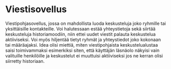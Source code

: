 # Viestisovellus
Viestipohjasovellus, jossa on mahdollista luoda keskusteluja joko ryhmille tai yksittäisille kontakteille. Voi halutessaan estää yhteystietoja sekä siirtää keskusteluja historiamoodiin, niin ettei uudet viestit palauta keskustelua aktiiviseksi. Voi myös hiljentää tietyt ryhmät ja yhteystiedot joko kokonaan tai määräajaksi. Idea olisi miettiä, miten viestipohjaista keskustelualustaa saisi toimivammaksi esimerkiksi siten, että käyttäjän läsnäolo näkyisi vain valituille henkilöille ja keskustelut ei muuttuisi aktiiviseksi jos ne kerran olisi siirretty historiaan. 
